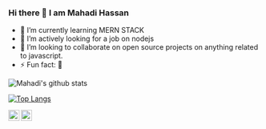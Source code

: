 ### Hi there 👋  I am Mahadi Hassan


- 🌱 I’m currently learning MERN STACK
- 💼 I’m actively looking for a job on nodejs
- 👯 I’m looking to collaborate on open source projects on anything related to javascript. 
- ⚡ Fun fact: 🏉


![Mahadi's github stats](https://github-readme-stats.vercel.app/api?username=mahadi-devo&show_icons=true)

[![Top Langs](https://github-readme-stats.vercel.app/api/top-langs/?username=mahadi-devo)](https://github.com/mahadi-devo/github-readme-stats)
</br>

[<img align="left" alt="mahadi-devo | Twitter" width="22px" src="https://cdn.jsdelivr.net/npm/simple-icons@v3/icons/twitter.svg" />][twitter]
[<img align="left" alt="mahadi-devo | LinkedIn" width="22px" src="https://cdn.jsdelivr.net/npm/simple-icons@v3/icons/linkedin.svg" />][linkedin]

[twitter]: https://twitter.com/Mahadihassan001/
[linkedin]: www.linkedin.com/in/mahadi-hassan/

